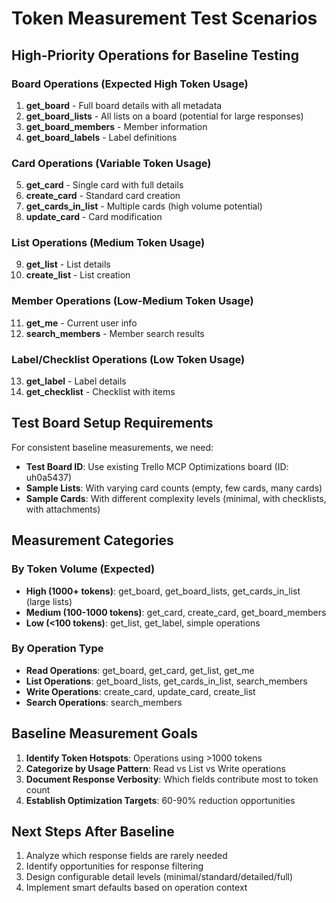 # Token Measurement Test Scenarios

## High-Priority Operations for Baseline Testing

### Board Operations (Expected High Token Usage)
1. **get_board** - Full board details with all metadata
2. **get_board_lists** - All lists on a board (potential for large responses)
3. **get_board_members** - Member information
4. **get_board_labels** - Label definitions

### Card Operations (Variable Token Usage)
5. **get_card** - Single card with full details
6. **create_card** - Standard card creation
7. **get_cards_in_list** - Multiple cards (high volume potential)
8. **update_card** - Card modification

### List Operations (Medium Token Usage)
9. **get_list** - List details
10. **create_list** - List creation

### Member Operations (Low-Medium Token Usage)
11. **get_me** - Current user info
12. **search_members** - Member search results

### Label/Checklist Operations (Low Token Usage)  
13. **get_label** - Label details
14. **get_checklist** - Checklist with items

## Test Board Setup Requirements

For consistent baseline measurements, we need:
- **Test Board ID**: Use existing Trello MCP Optimizations board (ID: uh0a5437)
- **Sample Lists**: With varying card counts (empty, few cards, many cards)
- **Sample Cards**: With different complexity levels (minimal, with checklists, with attachments)

## Measurement Categories

### By Token Volume (Expected)
- **High (1000+ tokens)**: get_board, get_board_lists, get_cards_in_list (large lists)
- **Medium (100-1000 tokens)**: get_card, create_card, get_board_members  
- **Low (<100 tokens)**: get_list, get_label, simple operations

### By Operation Type
- **Read Operations**: get_board, get_card, get_list, get_me
- **List Operations**: get_board_lists, get_cards_in_list, search_members
- **Write Operations**: create_card, update_card, create_list
- **Search Operations**: search_members

## Baseline Measurement Goals

1. **Identify Token Hotspots**: Operations using >1000 tokens
2. **Categorize by Usage Pattern**: Read vs List vs Write operations
3. **Document Response Verbosity**: Which fields contribute most to token count
4. **Establish Optimization Targets**: 60-90% reduction opportunities

## Next Steps After Baseline

1. Analyze which response fields are rarely needed
2. Identify opportunities for response filtering
3. Design configurable detail levels (minimal/standard/detailed/full)
4. Implement smart defaults based on operation context
